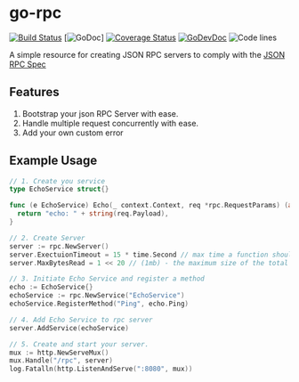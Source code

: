 # go-rpc

[![Build Status](https://github.com/bubunyo/go-rpc/workflows/test-unit/badge.svg)](https://github.com/bubunyo/go-rpc/actions?query=branch%3Amaster+workflow%3Atest-unit)
[![GoDoc](https://godoc.org/github.com/bubunyo/go-rpc?status.svg)]
[![Coverage Status](https://codecov.io/gh/bubunyo/go-rpc/branch/master/graph/badge.svg)](https://codecov.io/gh/bubunyo/go-rpc)
[![GoDevDoc](https://img.shields.io/badge/dev-doc-00ADD8?logo=go)](https://pkg.go.dev/github.com/bubunyo/go-rpc)
![Code lines](https://sloc.xyz/github/bubunyo/go-rpc/?category=code)

A simple resource for creating JSON RPC servers to comply with
the [JSON RPC Spec](https://www.jsonrpc.org/specification)

## Features

1. Bootstrap your json RPC Server with ease.
2. Handle multiple request concurrently with ease.
3. Add your own custom error

## Example Usage

```go
// 1. Create you service
type EchoService struct{}

func (e EchoService) Echo(_ context.Context, req *rpc.RequestParams) (any, error) {
  return "echo: " + string(req.Payload),
}

// 2. Create Server
server := rpc.NewServer()
server.ExectuionTimeout = 15 * time.Second // max time a function should execute for.
server.MaxBytesRead = 1 << 20 // (1mb) - the maximum size of the total request payload 

// 3. Initiate Echo Service and register a method
echo := EchoService{}
echoService := rpc.NewService("EchoService")
echoService.RegisterMethod("Ping", echo.Ping)

// 4. Add Echo Service to rpc server
server.AddService(echoService)

// 5. Create and start your server. 
mux := http.NewServeMux()
mux.Handle("/rpc", server)
log.Fatalln(http.ListenAndServe(":8080", mux))
```
